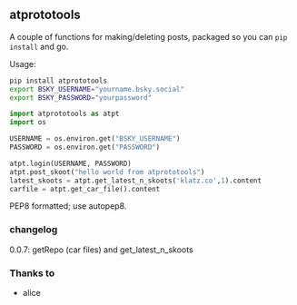 ## atprototools

A couple of functions for making/deleting posts, packaged so you can `pip
install` and go.

Usage:

```bash
pip install atprototools
export BSKY_USERNAME="yourname.bsky.social"
export BSKY_PASSWORD="yourpassword"
```

```python
import atprototools as atpt
import os

USERNAME = os.environ.get("BSKY_USERNAME")
PASSWORD = os.environ.get("PASSWORD")

atpt.login(USERNAME, PASSWORD)
atpt.post_skoot("hello world from atprototools")
latest_skoots = atpt.get_latest_n_skoots('klatz.co',1).content
carfile = atpt.get_car_file().content
```

PEP8 formatted; use autopep8.

### changelog

0.0.7: getRepo (car files) and get_latest_n_skoots

### Thanks to 

- alice
